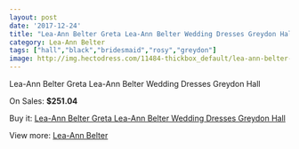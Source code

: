 ```yaml
---
layout: post
date: '2017-12-24'
title: "Lea-Ann Belter Greta Lea-Ann Belter Wedding Dresses Greydon Hall"
category: Lea-Ann Belter
tags: ["hall","black","bridesmaid","rosy","greydon"]
image: http://img.hectodress.com/11484-thickbox_default/lea-ann-belter-greta-lea-ann-belter-wedding-dresses-greydon-hall.jpg
---
```

Lea-Ann Belter Greta Lea-Ann Belter Wedding Dresses Greydon Hall

On Sales: **$251.04**
<a href="https://www.hectodress.com/lea-ann-belter/5665-lea-ann-belter-greta-lea-ann-belter-wedding-dresses-greydon-hall.html"><amp-img layout="responsive" width="600" height="600" src="//img.hectodress.com/11484-thickbox_default/lea-ann-belter-greta-lea-ann-belter-wedding-dresses-greydon-hall.jpg" alt="Lea-Ann Belter Greta Lea-Ann Belter Wedding Dresses Greydon Hall 0" /></a>
<a href="https://www.hectodress.com/lea-ann-belter/5665-lea-ann-belter-greta-lea-ann-belter-wedding-dresses-greydon-hall.html"><amp-img layout="responsive" width="600" height="600" src="//img.hectodress.com/11487-thickbox_default/lea-ann-belter-greta-lea-ann-belter-wedding-dresses-greydon-hall.jpg" alt="Lea-Ann Belter Greta Lea-Ann Belter Wedding Dresses Greydon Hall 1" /></a>
<a href="https://www.hectodress.com/lea-ann-belter/5665-lea-ann-belter-greta-lea-ann-belter-wedding-dresses-greydon-hall.html"><amp-img layout="responsive" width="600" height="600" src="//img.hectodress.com/11486-thickbox_default/lea-ann-belter-greta-lea-ann-belter-wedding-dresses-greydon-hall.jpg" alt="Lea-Ann Belter Greta Lea-Ann Belter Wedding Dresses Greydon Hall 2" /></a>
<a href="https://www.hectodress.com/lea-ann-belter/5665-lea-ann-belter-greta-lea-ann-belter-wedding-dresses-greydon-hall.html"><amp-img layout="responsive" width="600" height="600" src="//img.hectodress.com/11485-thickbox_default/lea-ann-belter-greta-lea-ann-belter-wedding-dresses-greydon-hall.jpg" alt="Lea-Ann Belter Greta Lea-Ann Belter Wedding Dresses Greydon Hall 3" /></a>

Buy it: [Lea-Ann Belter Greta Lea-Ann Belter Wedding Dresses Greydon Hall](https://www.hectodress.com/lea-ann-belter/5665-lea-ann-belter-greta-lea-ann-belter-wedding-dresses-greydon-hall.html "Lea-Ann Belter Greta Lea-Ann Belter Wedding Dresses Greydon Hall")

View more: [Lea-Ann Belter](https://www.hectodress.com/95-lea-ann-belter "Lea-Ann Belter")